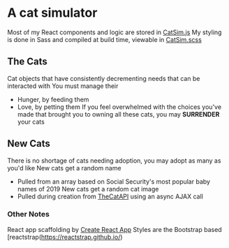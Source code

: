 # A cat simulator
Most of my React components and logic are stored in [CatSim.js](react-cat-sim/src/CatSim.js)
My styling is done in Sass and compiled at build time, viewable in [CatSim.scss](react-cat-sim/src/CatSim.scss)

## The Cats
Cat objects that have consistently decrementing needs that can be interacted with
You must manage their
* Hunger, by feeding them
* Love, by petting them
If you feel overwhelmed with the choices you've made that brought you to owning all these cats, you may **SURRENDER** your cats

## New Cats
There is no shortage of cats needing adoption, you may adopt as many as you'd like
New cats get a random name
* Pulled from an array based on Social Security's most popular baby names of 2019
New cats get a random cat image
* Pulled during creation from [TheCatAPI](https://thecatapi.com/) using an async AJAX call


### Other Notes
React app scaffolding by [Create React App](https://create-react-app.dev/)
Styles are the Bootstrap based [reactstrap(https://reactstrap.github.io/)

